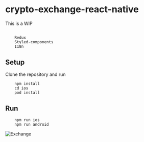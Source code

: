 # crypto-exchange-react-native
This is a WIP


## 
```
    Redux
    Styled-components
    I18n
```

## Setup

Clone the repository and run

```
    npm install
    cd ios
    pod install
```

## Run
```
    npm run ios 
    npm run android
```

![Exchange](https://i.imgur.com/XnZOZvk.png)
